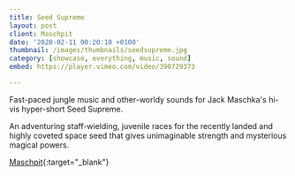 ```yaml
---
title: Seed Supreme
layout: post
client: Maschpit
date: '2020-02-11 00:20:10 +0100'
thumbnail: /images/thumbnails/seedsupreme.jpg
category: [showcase, everything, music, sound]
embed: https://player.vimeo.com/video/390729373

---
```


Fast-paced jungle music and other-worldy sounds for Jack Maschka's hi-vis hyper-short Seed Supreme.

An adventuring staff-wielding, juvenile races for the recently landed and highly coveted space seed that gives unimaginable strength and mysterious magical powers.


[Maschpit](http://maschpit.com/){:target="_blank"}  

